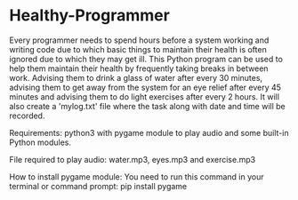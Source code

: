 # Healthy-Programmer

Every programmer needs to spend hours before a system working and writing code due to which basic things to maintain their health is often ignored due to which they may get ill. This Python program can be used to help them maintain their health by frequently taking breaks in between work. Advising them to drink a glass of water after every 30 minutes, advising them to get away from the system for an eye relief after every 45 minutes and advising them to do light exercises after every 2 hours.
It will also create a 'mylog.txt' file where the task along with date and time will be recorded.

Requirements:
python3 with pygame module to play audio and some built-in Python modules.

File required to play audio:
water.mp3, eyes.mp3 and exercise.mp3

How to install pygame module:
You need to run this command in your terminal or command prompt: pip install pygame


